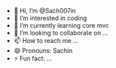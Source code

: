 - 👋 Hi, I’m @Sach007in
- 👀 I’m interested in coding
- 🌱 I’m currently learning core mvc
- 💞️ I’m looking to collaborate on ...
- 📫 How to reach me ...
- 😄 Pronouns: Sachin
- ⚡ Fun fact: ...

<!---
Sach007in/Sach007in is a ✨ special ✨ repository because its `README.md` (this file) appears on your GitHub profile.
You can click the Preview link to take a look at your changes.
--->
